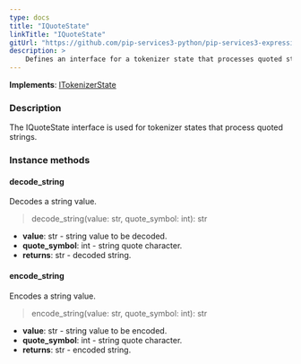 ```yaml
---
type: docs
title: "IQuoteState"
linkTitle: "IQuoteState"
gitUrl: "https://github.com/pip-services3-python/pip-services3-expressions-python"
description: > 
    Defines an interface for a tokenizer state that processes quoted strings.
---
```


**Implements**: [ITokenizerState](../itokenizer_state)

### Description

The IQuoteState interface is used for tokenizer states that process quoted strings.

### Instance methods

#### decode_string
Decodes a string value.

> decode_string(value: str, quote_symbol: int): str

- **value**: str - string value to be decoded.
- **quote_symbol**: int - string quote character.
- **returns**: str - decoded string.

#### encode_string
Encodes a string value.

> encode_string(value: str, quote_symbol: int): str

- **value**: str - string value to be encoded.
- **quote_symbol**: int - string quote character.
- **returns**: str - encoded string.
